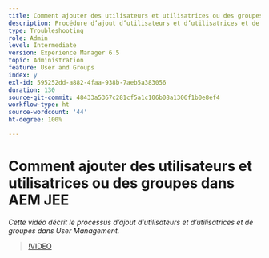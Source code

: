 ```yaml
---
title: Comment ajouter des utilisateurs et utilisatrices ou des groupes dans AEM Forms JEE
description: Procédure d’ajout d’utilisateurs et d’utilisatrices et de groupes dans AEM Forms JEE
type: Troubleshooting
role: Admin
level: Intermediate
version: Experience Manager 6.5
topic: Administration
feature: User and Groups
index: y
exl-id: 595252dd-a882-4faa-938b-7aeb5a383056
duration: 130
source-git-commit: 48433a5367c281cf5a1c106b08a1306f1b0e8ef4
workflow-type: ht
source-wordcount: '44'
ht-degree: 100%

---
```


# Comment ajouter des utilisateurs et utilisatrices ou des groupes dans AEM JEE

*Cette vidéo décrit le processus d’ajout d’utilisateurs et d’utilisatrices et de groupes dans User Management.*

>[!VIDEO](https://video.tv.adobe.com/v/3417656?quality=12&learn=on&captions=fre_fr)
